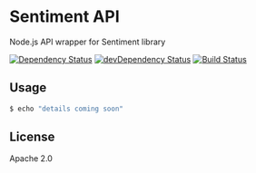 # Sentiment API

Node.js API wrapper for Sentiment library

[![Dependency Status](https://david-dm.org/paolo-chiabrera/emotionalWriting.svg)](https://david-dm.org/paolo-chiabrera/emotionalWriting)
[![devDependency Status](https://david-dm.org/paolo-chiabrera/emotionalWriting/dev-status.svg?theme=shields.io)](https://david-dm.org/paolo-chiabrera/emotionalWriting#info=devDependencies)
[![Build Status](https://travis-ci.org/paolo-chiabrera/emotionalWriting.svg?branch=master)](https://travis-ci.org/paolo-chiabrera/emotionalWriting)


## Usage

```bash
$ echo "details coming soon"
```


## License

Apache 2.0
